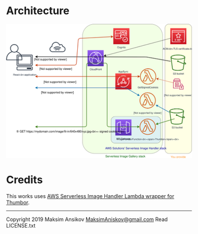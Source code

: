 # Architecture

![Architecture](README.images/architecture.svg "Architecture")

# Credits

This works uses [AWS Serverless Image Handler Lambda wrapper for Thumbor](https://github.com/awslabs/serverless-image-handler).

***
Copyright 2019 Maksim Ansikov MaksimAniskov@gmail.com Read LICENSE.txt